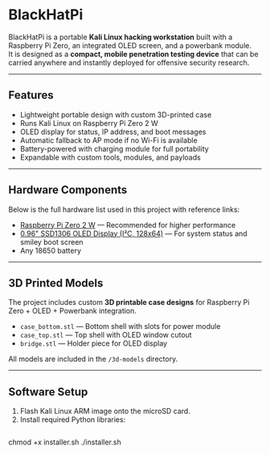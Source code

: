 # BlackHatPi

BlackHatPi is a portable **Kali Linux hacking workstation** built with a Raspberry Pi Zero, an integrated OLED screen, and a powerbank module.  
It is designed as a **compact, mobile penetration testing device** that can be carried anywhere and instantly deployed for offensive security research.  

---

## Features
- Lightweight portable design with custom 3D-printed case  
- Runs Kali Linux on Raspberry Pi Zero 2 W  
- OLED display for status, IP address, and boot messages  
- Automatic fallback to AP mode if no Wi-Fi is available  
- Battery-powered with charging module for full portability  
- Expandable with custom tools, modules, and payloads  

---

## Hardware Components

Below is the full hardware list used in this project with reference links:

- [Raspberry Pi Zero 2 W](https://www.raspberrypi.com/products/raspberry-pi-zero-2-w/) — Recommended for higher performance  
- [0.96" SSD1306 OLED Display (I²C, 128x64)](https://www.aliexpress.us/item/3256804169233174.html) — For system status and smiley boot screen  
- Any 18650 battery


---

## 3D Printed Models

The project includes custom **3D printable case designs** for Raspberry Pi Zero + OLED + Powerbank integration.

- `case_bottom.stl` — Bottom shell with slots for power module  
- `case_top.stl` — Top shell with OLED window cutout  
- `bridge.stl` — Holder piece for OLED display  

All models are included in the `/3d-models` directory.

---

## Software Setup

1. Flash Kali Linux ARM image onto the microSD card.  
2. Install required Python libraries:  
   ```bash
chmod +x installer.sh
./installer.sh

